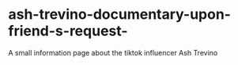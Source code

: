 # ash-trevino-documentary-upon-friend-s-request-
A small information page about the tiktok influencer Ash Trevino
